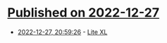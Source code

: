 # [Published on 2022-12-27](index.md)

* [2022-12-27, 20:59:26](https://lobste.rs/s/xnv977/lite_xl) - [Lite XL](https://lite-xl.com/)
